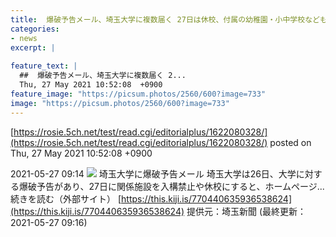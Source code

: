```yaml
---
title:  爆破予告メール、埼玉大学に複数届く 27日は休校、付属の幼稚園・小中学校なども 埼玉県警が周辺警戒  
categories:
- news
excerpt: |
  
feature_text: |
  ##  爆破予告メール、埼玉大学に複数届く 2...
  Thu, 27 May 2021 10:52:08  +0900
feature_image: "https://picsum.photos/2560/600?image=733"
image: "https://picsum.photos/2560/600?image=733"
---
```


[https://rosie.5ch.net/test/read.cgi/editorialplus/1622080328/](https://rosie.5ch.net/test/read.cgi/editorialplus/1622080328/)
posted on Thu, 27 May 2021 10:52:08  +0900

<!--more-->

2021-05-27 09:14 ![](https://contents.oricon.co.jp/upimg/article/3/1527/1527361/detail/img400/292d8ef25ca4e441e121a59d826111247ba20d27ef229050a4372b6bb22bb455.jpg) 埼玉大学に爆破予告メール 埼玉大学は26日、大学に対する爆破予告があり、27日に関係施設を入構禁止や休校にすると、ホームページ... 続きを読む（外部サイト） [https://this.kiji.is/770440635936538624](https://this.kiji.is/770440635936538624) 提供元：埼玉新聞 (最終更新：2021-05-27 09:16)
